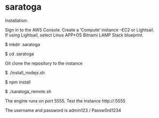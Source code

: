 # saratoga

Installation:

Sign in to the AWS Console. 
Create a ‘Compute’ instance –EC2 or Lightsail. If using Lightsail, select Linux APP+OS Bitnami LAMP Stack blueprint.

$ mkdir .saratoga

$ cd .saratoga

Git clone the repository to the instance

$ ./install_nodejs.sh

$ npm install

$ ./saratoga_remote.sh

The engine runs on port 5555. Test the instance http://<ip address>:5555

The username and password is admin123 / Passw0rd1234
